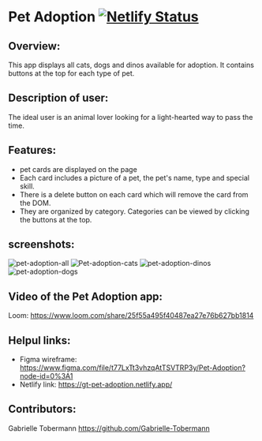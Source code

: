 
# Pet Adoption [![Netlify Status](https://api.netlify.com/api/v1/badges/095610aa-6217-4cbc-a619-e47bc907dafe/deploy-status)](https://app.netlify.com/sites/gt-pet-adoption/deploys)

## Overview: 
This app displays all cats, dogs and dinos available for adoption. It contains buttons at the top for each type of pet. 

## Description of user: 
The ideal user is an animal lover looking for a light-hearted way to pass the time. 

## Features: 
- pet cards are displayed on the page 
- Each card includes a picture of a pet, the pet's name, type and special skill. 
- There is a delete button on each card which will remove the card from the DOM. 
- They are organized by category. Categories can be viewed by clicking the buttons at the top. 

## screenshots: 
![pet-adoption-all](https://user-images.githubusercontent.com/76187279/107262680-b46edb00-69f5-11eb-8254-a66a01b869a7.png)
![Pet-adoption-cats](https://user-images.githubusercontent.com/76187279/107262690-b769cb80-69f5-11eb-9043-2bc83c546a6e.png)
![pet-adoption-dinos](https://user-images.githubusercontent.com/76187279/107262705-b9cc2580-69f5-11eb-88ac-1d6d4fd44597.png)
![pet-adoption-dogs](https://user-images.githubusercontent.com/76187279/107262714-bcc71600-69f5-11eb-8e34-e467d85575f3.png)


## Video of the Pet Adoption app: 
Loom: https://www.loom.com/share/25f55a495f40487ea27e76b627bb1814

## Helpul links: 
- Figma wireframe: https://www.figma.com/file/t77LxTt3vhzqAtTSVTRP3y/Pet-Adoption?node-id=0%3A1
- Netlify link: https://gt-pet-adoption.netlify.app/

## Contributors: 
Gabrielle Tobermann https://github.com/Gabrielle-Tobermann

